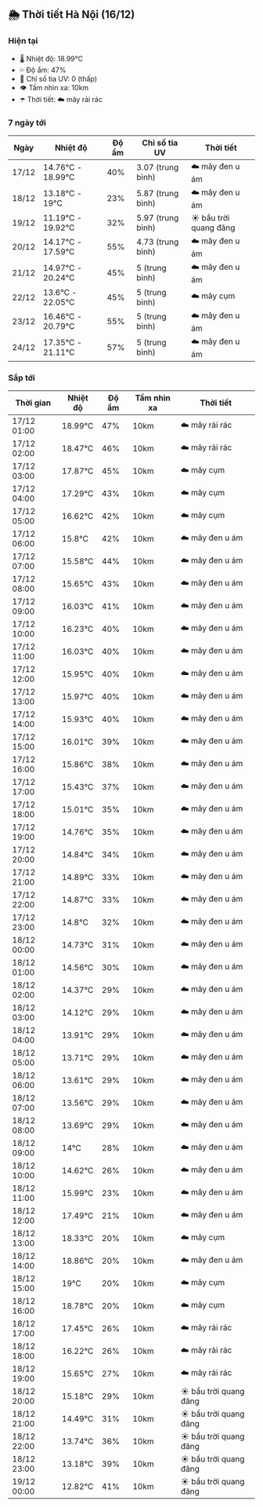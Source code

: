 ## 🌦️ Thời tiết Hà Nội (16/12)

### Hiện tại

- 🌡️ Nhiệt độ: 18.99℃
- 💦 Độ ẩm: 47%
- 🌟 Chỉ số tia UV: 0 (thấp)
- 👁️ Tầm nhìn xa: 10km
- ☂️ Thời tiết: ☁️ mây rải rác

### 7 ngày tới

| Ngày | Nhiệt độ | Độ ẩm | Chỉ số tia UV | Thời tiết |
| --- | --- | --- | --- | --- |
| 17/12 | 14.76℃ - 18.99℃ | 40% | 3.07 (trung bình) | ☁️ mây đen u ám |
| 18/12 | 13.18℃ - 19℃ | 23% | 5.87 (trung bình) | ☁️ mây đen u ám |
| 19/12 | 11.19℃ - 19.92℃ | 32% | 5.97 (trung bình) | ☀️ bầu trời quang đãng |
| 20/12 | 14.17℃ - 17.59℃ | 55% | 4.73 (trung bình) | ☁️ mây đen u ám |
| 21/12 | 14.97℃ - 20.24℃ | 45% | 5 (trung bình) | ☁️ mây đen u ám |
| 22/12 | 13.6℃ - 22.05℃ | 45% | 5 (trung bình) | ☁️ mây cụm |
| 23/12 | 16.46℃ - 20.79℃ | 55% | 5 (trung bình) | ☁️ mây đen u ám |
| 24/12 | 17.35℃ - 21.11℃ | 57% | 5 (trung bình) | ☁️ mây đen u ám |

### Sắp tới

| Thời gian | Nhiệt độ | Độ ẩm | Tầm nhìn xa | Thời tiết |
| --- | --- | --- | --- | --- |
| 17/12 01:00 | 18.99℃ | 47% | 10km | ☁️ mây rải rác |
| 17/12 02:00 | 18.47℃ | 46% | 10km | ☁️ mây rải rác |
| 17/12 03:00 | 17.87℃ | 45% | 10km | ☁️ mây cụm |
| 17/12 04:00 | 17.29℃ | 43% | 10km | ☁️ mây cụm |
| 17/12 05:00 | 16.62℃ | 42% | 10km | ☁️ mây cụm |
| 17/12 06:00 | 15.8℃ | 42% | 10km | ☁️ mây đen u ám |
| 17/12 07:00 | 15.58℃ | 44% | 10km | ☁️ mây đen u ám |
| 17/12 08:00 | 15.65℃ | 43% | 10km | ☁️ mây đen u ám |
| 17/12 09:00 | 16.03℃ | 41% | 10km | ☁️ mây đen u ám |
| 17/12 10:00 | 16.23℃ | 40% | 10km | ☁️ mây đen u ám |
| 17/12 11:00 | 16.03℃ | 40% | 10km | ☁️ mây đen u ám |
| 17/12 12:00 | 15.95℃ | 40% | 10km | ☁️ mây đen u ám |
| 17/12 13:00 | 15.97℃ | 40% | 10km | ☁️ mây đen u ám |
| 17/12 14:00 | 15.93℃ | 40% | 10km | ☁️ mây đen u ám |
| 17/12 15:00 | 16.01℃ | 39% | 10km | ☁️ mây đen u ám |
| 17/12 16:00 | 15.86℃ | 38% | 10km | ☁️ mây đen u ám |
| 17/12 17:00 | 15.43℃ | 37% | 10km | ☁️ mây đen u ám |
| 17/12 18:00 | 15.01℃ | 35% | 10km | ☁️ mây đen u ám |
| 17/12 19:00 | 14.76℃ | 35% | 10km | ☁️ mây đen u ám |
| 17/12 20:00 | 14.84℃ | 34% | 10km | ☁️ mây đen u ám |
| 17/12 21:00 | 14.89℃ | 33% | 10km | ☁️ mây đen u ám |
| 17/12 22:00 | 14.87℃ | 33% | 10km | ☁️ mây đen u ám |
| 17/12 23:00 | 14.8℃ | 32% | 10km | ☁️ mây đen u ám |
| 18/12 00:00 | 14.73℃ | 31% | 10km | ☁️ mây đen u ám |
| 18/12 01:00 | 14.56℃ | 30% | 10km | ☁️ mây đen u ám |
| 18/12 02:00 | 14.37℃ | 29% | 10km | ☁️ mây đen u ám |
| 18/12 03:00 | 14.12℃ | 29% | 10km | ☁️ mây đen u ám |
| 18/12 04:00 | 13.91℃ | 29% | 10km | ☁️ mây đen u ám |
| 18/12 05:00 | 13.71℃ | 29% | 10km | ☁️ mây đen u ám |
| 18/12 06:00 | 13.61℃ | 29% | 10km | ☁️ mây đen u ám |
| 18/12 07:00 | 13.56℃ | 29% | 10km | ☁️ mây đen u ám |
| 18/12 08:00 | 13.69℃ | 29% | 10km | ☁️ mây đen u ám |
| 18/12 09:00 | 14℃ | 28% | 10km | ☁️ mây đen u ám |
| 18/12 10:00 | 14.62℃ | 26% | 10km | ☁️ mây đen u ám |
| 18/12 11:00 | 15.99℃ | 23% | 10km | ☁️ mây đen u ám |
| 18/12 12:00 | 17.49℃ | 21% | 10km | ☁️ mây đen u ám |
| 18/12 13:00 | 18.33℃ | 20% | 10km | ☁️ mây cụm |
| 18/12 14:00 | 18.86℃ | 20% | 10km | ☁️ mây đen u ám |
| 18/12 15:00 | 19℃ | 20% | 10km | ☁️ mây cụm |
| 18/12 16:00 | 18.78℃ | 20% | 10km | ☁️ mây cụm |
| 18/12 17:00 | 17.45℃ | 26% | 10km | ☁️ mây rải rác |
| 18/12 18:00 | 16.22℃ | 26% | 10km | ☁️ mây rải rác |
| 18/12 19:00 | 15.65℃ | 27% | 10km | ☁️ mây rải rác |
| 18/12 20:00 | 15.18℃ | 29% | 10km | ☀️ bầu trời quang đãng |
| 18/12 21:00 | 14.49℃ | 31% | 10km | ☀️ bầu trời quang đãng |
| 18/12 22:00 | 13.74℃ | 36% | 10km | ☀️ bầu trời quang đãng |
| 18/12 23:00 | 13.18℃ | 39% | 10km | ☀️ bầu trời quang đãng |
| 19/12 00:00 | 12.82℃ | 41% | 10km | ☀️ bầu trời quang đãng |
